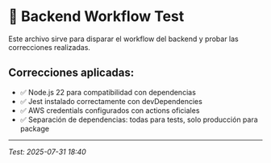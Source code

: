 # 🔧 Backend Workflow Test

Este archivo sirve para disparar el workflow del backend y probar las correcciones realizadas.

## Correcciones aplicadas:

- ✅ Node.js 22 para compatibilidad con dependencias
- ✅ Jest instalado correctamente con devDependencies
- ✅ AWS credentials configurados con actions oficiales
- ✅ Separación de dependencias: todas para tests, solo producción para package

---

_Test: 2025-07-31 18:40_
